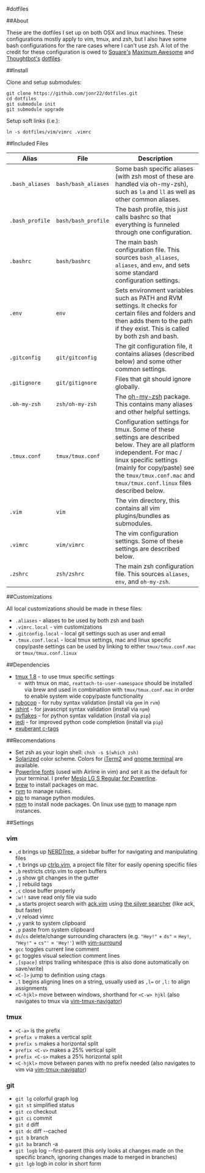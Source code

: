 #dotfiles

##About

These are the dotfiles I set up on both OSX and linux machines. These configurations mostly apply to
vim, tmux, and zsh, but I also have some bash configurations for the rare cases where I can't use zsh.
A lot of the credit for these configuration is owed to [Square's](http://square.github.io/) [Maximum Awesome](https://github.com/square/maximum-awesome)
and [Thoughtbot's](http://thoughtbot.com/) [dotfiles](https://github.com/thoughtbot/dotfiles).

##Install

Clone and setup submodules:
```
git clone https://github.com/jonr22/dotfiles.git
cd dotfiles
git submodule init
git submodule upgrade
```

Setup soft links (i.e.):
```
ln -s dotfiles/vim/vimrc .vimrc
```

##Included Files

Alias| File | Description
-----|------|------------
`.bash_aliases` | `bash/bash_aliases` | Some bash specific aliases (with zsh most of these are handled via oh-my-zsh), such as `la` and `ll` as well as other common aliases.
`.bash_profile` | `bash/bash_profile` | The bash profile, this just calls bashrc so that everything is funneled through one configuration.
`.bashrc` | `bash/bashrc` | The main bash configuration file. This sources `bash_aliases`, `aliases`, and `env`, and sets some standard configuration settings.
`.env` | `env` | Sets environment variables such as PATH and RVM settings. It checks for certain files and folders and then adds them to the path if they exist. This is called by both zsh and bash.
`.gitconfig` | `git/gitconfig` | The git configuration file, it contains aliases (described below) and some other common settings.
`.gitignore` | `git/gitignore` | Files that git should ignore globally.
`.oh-my-zsh` | `zsh/oh-my-zsh` | The [oh-my-zsh](https://github.com/robbyrussell/oh-my-zsh) package. This contains many aliases and other helpful settings.
`.tmux.conf` | `tmux/tmux.conf` | Configuration settings for tmux. Some of these settings are described below. They are all platform independent. For mac / linux specific settings (mainly for copy/paste) see the `tmux/tmux.conf.mac` and `tmux/tmux.conf.linux` files described below.
`.vim` | `vim` | The vim directory, this contains all vim plugins/bundles as submodules.
`.vimrc` | `vim/vimrc` | The vim configuration settings. Some of these settings are described below.
`.zshrc` | `zsh/zshrc` | The main zsh configuration file. This sources `aliases`, `env`, and `oh-my-zsh`.

##Customizations

All local customizations should be made in these files:

* `.aliases` - aliases to be used by both zsh and bash
* `.vimrc.local` - vim customizations
* `.gitconfig.local` - local git settings such as user and email
* `.tmux.conf.local` - local tmux settings, mac and linux specific copy/paste settings can be used by linking to either `tmux/tmux.conf.mac` or `tmux/tmux.conf.linux`

##Dependencies

* [tmux 1.8](http://sourceforge.net/projects/tmux/files/tmux/tmux-1.8/) - to use tmux specific settings
  * with tmux on mac, `reattach-to-user-namespace` should be installed via brew and used in combinatiion with `tmux/tmux.conf.mac` in order to enable system wide copy/paste functionality
* [rubocop](https://github.com/bbatsov/rubocop) - for ruby syntax validation (install via `gem` in `rvm`)
* [jshint](http://www.jshint.com/) - for javascript syntax validation (install via `npm`)
* [pyflakes](https://pypi.python.org/pypi/pyflakes) - for python syntax validation (install via `pip`)
* [jedi](https://github.com/davidhalter/jedi) - for improved python code completion (install via `pip`)
* [exuberant c-tags](http://ctags.sourceforge.net/)

##Recomendations

* Set zsh as your login shell: `chsh -s $(which zsh)`
* [Solarized](http://ethanschoonover.com/solarized) color scheme. Colors for [iTerm2](https://github.com/altercation/solarized/tree/master/iterm2-colors-solarized)
and [gnome terminal](https://github.com/sigurdga/gnome-terminal-colors-solarized) are available.
* [Powerline fonts](https://github.com/Lokaltog/powerline-fonts) (used with Airline in vim) and set it as the default for your terminal.
I prefer [Meslo LG S Regular for Powerline](https://github.com/Lokaltog/powerline-fonts/blob/master/Meslo/Meslo%20LG%20S%20Regular%20for%20Powerline.otf).
* [brew](http://brew.sh/) to install packages on mac.
* [rvm](https://rvm.io/) to manage rubies.
* [pip](https://pypi.python.org/pypi/pip) to manage python modules.
* [npm](https://www.npmjs.org/) to install node packages. On linux use [nvm](https://github.com/creationix/nvm) to manage npm instances.

##Settings

### vim

* `,d` brings up [NERDTree](https://github.com/scrooloose/nerdtree), a sidebar buffer for navigating and manipulating files
* `,t` brings up [ctrlp.vim](https://github.com/kien/ctrlp.vim), a project file filter for easily opening specific files
* `,b` restricts ctrlp.vim to open buffers
* `,g` show git changes in the gutter
* `,]` rebuild tags
* `,c` close buffer properly
* `:w!!` save read only file via sudo
* `,a` starts project search with [ack.vim](https://github.com/mileszs/ack.vim) using [the silver searcher](https://github.com/ggreer/the_silver_searcher) (like ack, but faster)
* `,V` reload vimrc
* `,y` yank to system clipboard
* `,p` paste from system clipboard
* `ds`/`cs` delete/change surrounding characters (e.g. `"Hey!"` + `ds"` = `Hey!`, `"Hey!"` + `cs"'` = `'Hey!'`) with [vim-surround](https://github.com/tpope/vim-surround)
* `gcc` toggles current line comment
* `gc` toggles visual selection comment lines
* `,[space]` strips trailing whitespace (this is also done automatically on save/write)
* `<C-]>` jump to definition using ctags
* `,l` begins aligning lines on a string, usually used as `,l=` or `,l:` to align assignments
* `<C-hjkl>` move between windows, shorthand for `<C-w> hjkl` (also navigates to tmux via [vim-tmux-navigator](https://github.com/christoomey/vim-tmux-navigator))

### tmux

* `<C-a>` is the prefix
* `prefix v` makes a vertical split
* `prefix s` makes a horizontal split
* `prefix <C-v>` makes a 25% vertical split
* `prefix <C-s>` makes a 25% horizontal split
* `<C-hjkl>` move between panes with no prefix needed (also navigates to vim via [vim-tmux-navigator](https://github.com/christoomey/vim-tmux-navigator))

### git

* `git lg` colorful graph log
* `git st` simplified status
* `git co` checkout
* `git ci` commit
* `git d` diff
* `git dc` diff --cached
* `git b` branch
* `git ba` branch -a
* `git logb` log --first-parent (this only looks at changes made on the specific branch, ignoring changes made to merged in branches)
* `git lgb` logb in color in short form

